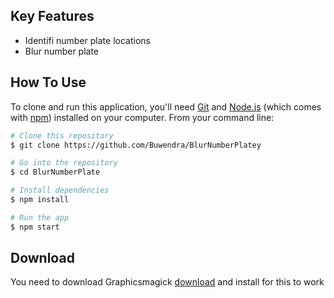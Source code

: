 
## Key Features

* Identifi number plate locations
* Blur number plate

## How To Use

To clone and run this application, you'll need [Git](https://git-scm.com) and [Node.js](https://nodejs.org/en/download/) (which comes with [npm](http://npmjs.com)) installed on your computer. From your command line:

```bash
# Clone this repository
$ git clone https://github.com/Buwendra/BlurNumberPlatey

# Go into the repository
$ cd BlurNumberPlate

# Install dependencies
$ npm install

# Run the app
$ npm start
```

## Download

You need to download Graphicsmagick [download](https://sourceforge.net/projects/graphicsmagick/files/graphicsmagick-binaries/1.3.35/GraphicsMagick-1.3.35-Q16-win64-dll.exe/download) and install for this to work

